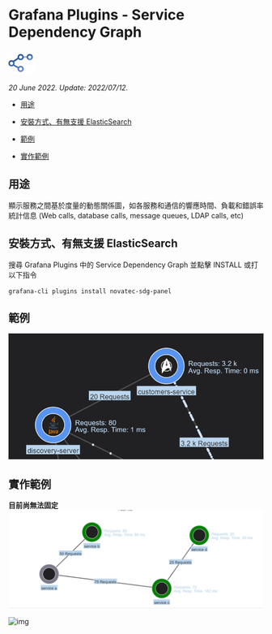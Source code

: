 # Grafana Plugins - Service Dependency Graph

![img](service_dependency_icon.png)

*20 June 2022. Update: 2022/07/12.*

* [用途](#use)

* [安裝方式、有無支援 ElasticSearch](#install)

* [範例](#example)

* [實作範例](#do_example)

<h2 id="use">用途</h2>

顯示服務之間基於度量的動態關係圖，如各服務和通信的響應時間、負載和錯誤率統計信息
(Web calls, database calls, message queues, LDAP calls, etc)

<h2 id="install">安裝方式、有無支援 ElasticSearch</h2>

搜尋 Grafana Plugins 中的 Service Dependency Graph 並點擊 INSTALL 或打以下指令

    grafana-cli plugins install novatec-sdg-panel

<h2 id="example">範例</h2>

![img](servicedependencygraph.png)

<h2 id="do_example">實作範例</h2>

**目前尚無法固定**
![img](Service_Dependency_Graph_sample1.png)

![img](sample1_.png)


